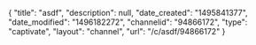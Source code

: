 {
    "title": "asdf",
    "description": null,
    "date_created": "1495841377",
    "date_modified": "1496182272",
    "channelid": "94866172",
    "type": "captivate",
    "layout": "channel",
    "url": "\/c\/asdf\/94866172"
}